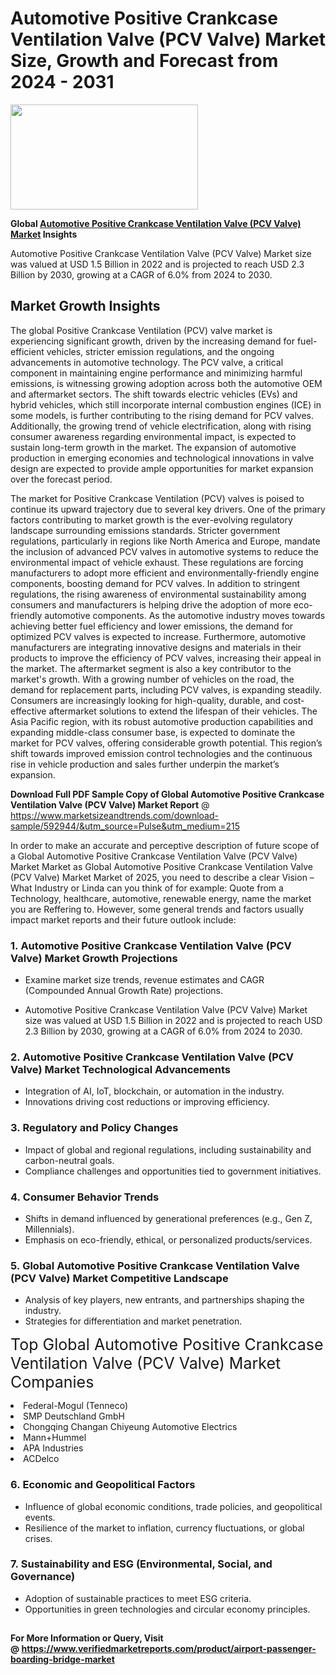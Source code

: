 <H1>Automotive Positive Crankcase Ventilation Valve (PCV Valve) Market Size, Growth and Forecast from 2024 - 2031</H1><img class="aligncenter size-medium wp-image-584254" src="https://thirdeyenews.in/wp-content/uploads/2024/09/Global-Market-Research-300x168.jpeg" alt="" width="300" height="168" /><p><strong>Global&nbsp;<a href="https://www.marketsizeandtrends.com/download-sample/592944/&amp;utm_source=Pulse&amp;utm_medium=215">Automotive Positive Crankcase Ventilation Valve (PCV Valve) Market</a> Insights</strong></p><p>Automotive Positive Crankcase Ventilation Valve (PCV Valve) Market size was valued at USD 1.5 Billion in 2022 and is projected to reach USD 2.3 Billion by 2030, growing at a CAGR of 6.0% from 2024 to 2030.</p><p><h2>Market Growth Insights</h2> <p>The global Positive Crankcase Ventilation (PCV) valve market is experiencing significant growth, driven by the increasing demand for fuel-efficient vehicles, stricter emission regulations, and the ongoing advancements in automotive technology. The PCV valve, a critical component in maintaining engine performance and minimizing harmful emissions, is witnessing growing adoption across both the automotive OEM and aftermarket sectors. The shift towards electric vehicles (EVs) and hybrid vehicles, which still incorporate internal combustion engines (ICE) in some models, is further contributing to the rising demand for PCV valves. Additionally, the growing trend of vehicle electrification, along with rising consumer awareness regarding environmental impact, is expected to sustain long-term growth in the market. The expansion of automotive production in emerging economies and technological innovations in valve design are expected to provide ample opportunities for market expansion over the forecast period. </p> <p>The market for Positive Crankcase Ventilation (PCV) valves is poised to continue its upward trajectory due to several key drivers. One of the primary factors contributing to market growth is the ever-evolving regulatory landscape surrounding emissions standards. Stricter government regulations, particularly in regions like North America and Europe, mandate the inclusion of advanced PCV valves in automotive systems to reduce the environmental impact of vehicle exhaust. These regulations are forcing manufacturers to adopt more efficient and environmentally-friendly engine components, boosting demand for PCV valves. In addition to stringent regulations, the rising awareness of environmental sustainability among consumers and manufacturers is helping drive the adoption of more eco-friendly automotive components. As the automotive industry moves towards achieving better fuel efficiency and lower emissions, the demand for optimized PCV valves is expected to increase. Furthermore, automotive manufacturers are integrating innovative designs and materials in their products to improve the efficiency of PCV valves, increasing their appeal in the market. The aftermarket segment is also a key contributor to the market's growth. With a growing number of vehicles on the road, the demand for replacement parts, including PCV valves, is expanding steadily. Consumers are increasingly looking for high-quality, durable, and cost-effective aftermarket solutions to extend the lifespan of their vehicles. The Asia Pacific region, with its robust automotive production capabilities and expanding middle-class consumer base, is expected to dominate the market for PCV valves, offering considerable growth potential. This region’s shift towards improved emission control technologies and the continuous rise in vehicle production and sales further underpin the market’s expansion. </p><p><span class=""><strong>Download Full PDF Sample Copy of Global Automotive Positive Crankcase Ventilation Valve (PCV Valve) Market Report</strong> @ <a href="https://www.marketsizeandtrends.com/download-sample/592944/&amp;utm_source=Pulse&amp;utm_medium=215" target="_blank">https://www.marketsizeandtrends.com/download-sample/592944/&amp;utm_source=Pulse&amp;utm_medium=215</a></span></p><p>In order to make an accurate and perceptive description of future scope of a Global&nbsp;Automotive Positive Crankcase Ventilation Valve (PCV Valve) Market Market as Global&nbsp;Automotive Positive Crankcase Ventilation Valve (PCV Valve) Market Market of 2025, you need to describe a clear Vision &ndash; What Industry or Linda can you think of for example: Quote from a Technology, healthcare, automotive, renewable energy, name the market you are Reffering to. However, some general trends and factors usually impact market reports and their future outlook include:</p><h3>1.&nbsp;<strong>Automotive Positive Crankcase Ventilation Valve (PCV Valve) Market Growth Projections</strong></h3><ul><li>Examine market size trends, revenue estimates and CAGR (Compounded Annual Growth Rate) projections.</li><li><p>Automotive Positive Crankcase Ventilation Valve (PCV Valve) Market size was valued at USD 1.5 Billion in 2022 and is projected to reach USD 2.3 Billion by 2030, growing at a CAGR of 6.0% from 2024 to 2030.</p></li></ul><h3>2.&nbsp;<strong>Automotive Positive Crankcase Ventilation Valve (PCV Valve) Market Technological Advancements</strong></h3><ul><li>Integration of AI, IoT, blockchain, or automation in the industry.</li><li>Innovations driving cost reductions or improving efficiency.</li></ul><h3>3.&nbsp;<strong>Regulatory and Policy Changes</strong></h3><ul><li>Impact of global and regional regulations, including sustainability and carbon-neutral goals.</li><li>Compliance challenges and opportunities tied to government initiatives.</li></ul><h3>4.&nbsp;<strong>Consumer Behavior Trends</strong></h3><ul><li>Shifts in demand influenced by generational preferences (e.g., Gen Z, Millennials).</li><li>Emphasis on eco-friendly, ethical, or personalized products/services.</li></ul><h3>5.&nbsp;<strong>Global Automotive Positive Crankcase Ventilation Valve (PCV Valve) Market Competitive Landscape</strong></h3><ul><li>Analysis of key players, new entrants, and partnerships shaping the industry.</li><li>Strategies for differentiation and market penetration.</li></ul><p data-pm-slice="1 1 []"><span style="color: inherit; font-family: inherit; font-size: 25px;">Top Global Automotive Positive Crankcase Ventilation Valve (PCV Valve) Market Companies</span></p><div class="" data-test-id=""><p><li>Federal-Mogul (Tenneco)</li><li> SMP Deutschland GmbH</li><li> Chongqing Changan Chiyeung Automotive Electrics</li><li> Mann+Hummel</li><li> APA Industries</li><li> ACDelco</li></p></div><h3>6.&nbsp;<strong>Economic and Geopolitical Factors</strong></h3><ul><li>Influence of global economic conditions, trade policies, and geopolitical events.</li><li>Resilience of the market to inflation, currency fluctuations, or global crises.</li></ul><h3>7.&nbsp;<strong>Sustainability and ESG (Environmental, Social, and Governance)</strong></h3><ul><li>Adoption of sustainable practices to meet ESG criteria.</li><li>Opportunities in green technologies and circular economy principles.</li></ul><h2><strong style="font-size: 14px;">For More Information or Query, Visit @&nbsp;</strong><a style="background-color: #ffffff; font-size: 14px;" href="https://www.marketsizeandtrends.com/report/automotive-positive-crankcase-ventilation-valve-pcv-valve-market/" target="_blank">https://www.verifiedmarketreports.com/product/airport-passenger-boarding-bridge-market</a></h2>
